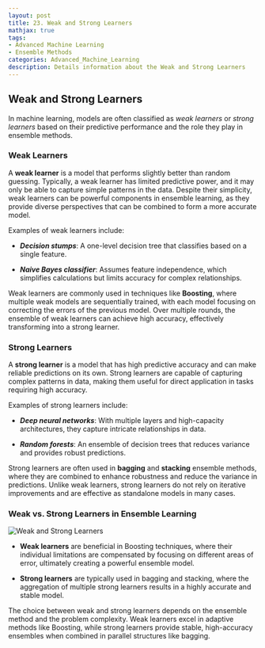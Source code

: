 ```yaml
---
layout: post
title: 23. Weak and Strong Learners
mathjax: true
tags:
- Advanced Machine Learning
- Ensemble Methods
categories: Advanced_Machine_Learning
description: Details information about the Weak and Strong Learners
---
```


## Weak and Strong Learners

In machine learning, models are often classified as *weak learners* or
*strong learners* based on their predictive performance and the role
they play in ensemble methods.

### Weak Learners

A **weak learner** is a model that performs slightly better than random
guessing. Typically, a weak learner has limited predictive power, and it
may only be able to capture simple patterns in the data. Despite their
simplicity, weak learners can be powerful components in ensemble
learning, as they provide diverse perspectives that can be combined to
form a more accurate model.

Examples of weak learners include:

-   ***Decision stumps***: A one-level decision tree that classifies
    based on a single feature.

-   ***Naive Bayes classifier***: Assumes feature independence, which
    simplifies calculations but limits accuracy for complex
    relationships.

Weak learners are commonly used in techniques like **Boosting**, where
multiple weak models are sequentially trained, with each model focusing
on correcting the errors of the previous model. Over multiple rounds,
the ensemble of weak learners can achieve high accuracy, effectively
transforming into a strong learner.

### Strong Learners

A **strong learner** is a model that has high predictive accuracy and
can make reliable predictions on its own. Strong learners are capable of
capturing complex patterns in data, making them useful for direct
application in tasks requiring high accuracy.

Examples of strong learners include:

-   ***Deep neural networks***: With multiple layers and high-capacity
    architectures, they capture intricate relationships in data.

-   ***Random forests***: An ensemble of decision trees that reduces
    variance and provides robust predictions.

Strong learners are often used in **bagging** and **stacking** ensemble
methods, where they are combined to enhance robustness and reduce the
variance in predictions. Unlike weak learners, strong learners do not
rely on iterative improvements and are effective as standalone models in
many cases.

### Weak vs. Strong Learners in Ensemble Learning

![Weak and Strong Learners](/MLDL/assets/img/img/weak-learner.PNG)

-   **Weak learners** are beneficial in Boosting techniques, where their
    individual limitations are compensated by focusing on different
    areas of error, ultimately creating a powerful ensemble model.

-   **Strong learners** are typically used in bagging and stacking,
    where the aggregation of multiple strong learners results in a
    highly accurate and stable model.

The choice between weak and strong learners depends on the ensemble
method and the problem complexity. Weak learners excel in adaptive
methods like Boosting, while strong learners provide stable,
high-accuracy ensembles when combined in parallel structures like
bagging.
